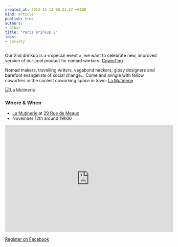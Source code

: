 ```yaml
---
created_at: 2012-11-12 00:23:27 +0100
kind: article
publish: true
authors:
- alban
title: "Paris Drinkup 2"
tags:
- society
---
```


Our 2nd drinkup is a « special event », we want to celebrate new, improved
version of our cool product for nomad workers: [Coworfing][1]

Nomad makers, travelling writers, vagabond hackers, gipsy designers and barefoot evangelists
of social change… Come and mingle with fellow coworfers in the coolest coworking
space in town: [La Mutinerie][2]

![La Mutinerie](/assets/images/mutinerie.png "La Mutinerie")

### Where & When

 * [La Mutinerie][2] at [29 Rue de Meaux][3]
 * November 12th around 19h00

<iframe width="550" height="350" frameborder="0" scrolling="no" marginheight="0"
marginwidth="0"
src="https://maps.google.pl/maps?oe=utf-8&amp;client=firefox-a&amp;channel=fflb&amp;q=29+rue+de+meaux++75019+Paris&amp;ie=UTF8&amp;hq=&amp;hnear=29+Rue+de+Meaux,+75019+Paris,+%C3%8Ele-de-France,+France&amp;gl=pl&amp;t=m&amp;z=14&amp;ll=48.87956,2.371743&amp;output=embed"></iframe>

[Register on Facebook][4]

[1]: http://coworfing.com
[2]: http://www.mutinerie.org/
[3]: http://goo.gl/maps/9ADPV
[4]: https://www.facebook.com/events/502991849719324/


